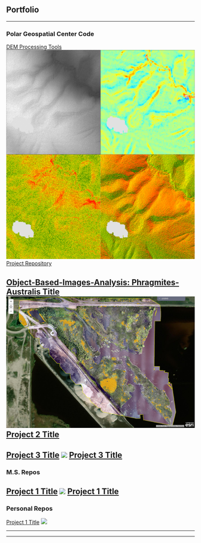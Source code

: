 ## Portfolio

---

### Polar Geospatial Center Code 

[DEM Processing Tools](/sample_page)
<img src="images/dem_derivatives.png?raw=true"/>
[Project Repository](https://github.com/jeff-diz/dem_processing)
<!-- --- -->
[Object-Based-Images-Analysis: Phragmites-Australis Title](https://umn.maps.arcgis.com/apps/MapJournal/index.html?appid=c6c2aa9fa0684b92ae0e29a8bbb9212d)
<img src="images/obia_phrag_thumn.PNG?raw=true"/>
[Project 2 Title](http://example.com/)
---
[Project 3 Title](http://example.com/)
<img src="images/dummy_thumbnail.jpg?raw=true"/>
[Project 3 Title](http://example.com/)
---

### M.S. Repos
[Project 1 Title](/sample_page)
<img src="images/dummy_thumbnail.jpg?raw=true"/>
[Project 1 Title](http://example.com/)
---
### Personal Repos
[Project 1 Title](/sample_page)
[<img src="images/dummy_thumbnail.jpg?raw=true"/>](http://example.com/)

---




---

